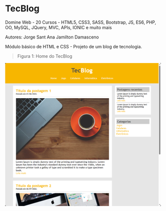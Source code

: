 # TecBlog

Domine Web - 20 Cursos - HTML5, CSS3, SASS, Bootstrap, JS, ES6, PHP, OO, MySQL, JQuery, MVC, APIs, IONIC e muito mais

Autores:
Jorge Sant Ana
Jamilton Damasceno

Módulo básico de HTML e CSS - Projeto de um blog de tecnologia. 

>Figura 1: Home do TecBlog

![Home do TecBlog](images/TecBlog.png)
